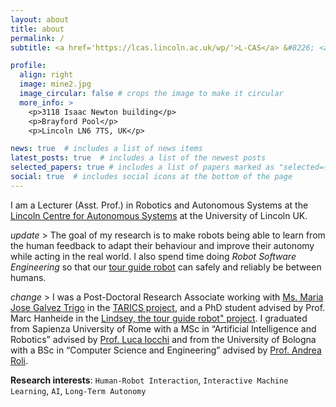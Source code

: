 ```yaml
---
layout: about
title: about
permalink: /
subtitle: <a href='https://lcas.lincoln.ac.uk/wp/'>L-CAS</a> &#8226; <a href="https://www.lincoln.ac.uk/home/socs/">School of Computer Science</a> &#8226; <a href="http://lincoln.ac.uk/home/">University of Lincoln</a>

profile:
  align: right
  image: mine2.jpg
  image_circular: false # crops the image to make it circular
  more_info: >
    <p>3118 Isaac Newton building</p>
    <p>Brayford Pool</p>
    <p>Lincoln LN6 7TS, UK</p>

news: true  # includes a list of news items
latest_posts: true  # includes a list of the newest posts
selected_papers: true # includes a list of papers marked as "selected={true}"
social: true  # includes social icons at the bottom of the page
---
```


I am a Lecturer (Asst. Prof.) in Robotics and Autonomous Systems at the <a href="https://lcas.lincoln.ac.uk/wp/">Lincoln Centre for Autonomous Systems</a> at the University of Lincoln UK.

*update* >
The goal of my research is to make robots being able to <bold>learn from the human feedback</bold> to <bold>adapt their behaviour</bold> and <bold>improve their autonomy while acting in the real world</bold>. 
I also spend time doing <em>Robot Software Engineering</em> so that our <a href="https://lcas.lincoln.ac.uk/wp/projects/lindsey-a-robot-tour-guide/">tour guide robot</a> can safely and reliably be between humans.

*change* >
I was a Post-Doctoral Research Associate working with <a href="https://marisegalveztrigo.com/">Ms. Maria Jose Galvez Trigo</a> in the <a href=https://www.tas.ac.uk/research-projects-2022-23/tarics>TARICS project</a>, and a PhD student advised by Prof. Marc Hanheide in the <a href="https://lcas.lincoln.ac.uk/wp/projects/lindsey-a-robot-tour-guide/">Lindsey, the tour guide robot" project</a>. I graduated from Sapienza University of Rome with a MSc in “Artificial Intelligence and Robotics” advised by <a href="https://sites.google.com/a/dis.uniroma1.it/iocchi/home">Prof. Luca Iocchi</a> and from the University of Bologna with a BSc in “Computer Science and Engineering” advised by <a href="https://www.unibo.it/sitoweb/andrea.roli/en">Prof. Andrea Roli</a>.


**Research interests**: `Human-Robot Interaction`, `Interactive Machine Learning`, `AI`, `Long-Term Autonomy`
